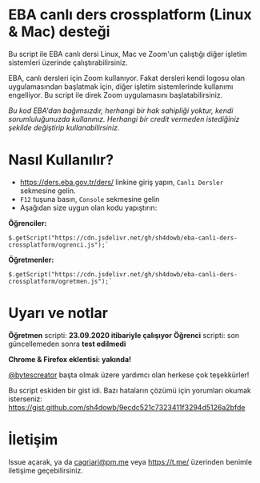 # EBA canlı ders crossplatform (Linux & Mac) desteği
Bu script ile EBA canlı dersi Linux, Mac ve Zoom'un çalıştığı diğer işletim sistemleri üzerinde çalıştırabilirsiniz.

EBA, canlı dersleri için Zoom kullanıyor. Fakat dersleri kendi logosu olan uygulamasından başlatmak için, diğer işletim sistemlerinde kullanımı engelliyor. Bu script ile direk Zoom uygulamasını başlatabilirsiniz.

_Bu kod EBA'dan bağımsızdır, herhangi bir hak sahipliği yoktur, kendi sorumluluğunuzda kullanınız. Herhangi bir credit vermeden istediğiniz şekilde değiştirip kullanabilirsiniz._

# Nasıl Kullanılır?
- https://ders.eba.gov.tr/ders/ linkine giriş yapın, `Canlı Dersler` sekmesine gelin.
- `F12` tuşuna basın, `Console` sekmesine gelin
- Aşağıdan size uygun olan kodu yapıştırın:

**Öğrenciler:**
```
$.getScript("https://cdn.jsdelivr.net/gh/sh4dowb/eba-canli-ders-crossplatform/ogrenci.js");`
```

**Öğretmenler:**
```
$.getScript("https://cdn.jsdelivr.net/gh/sh4dowb/eba-canli-ders-crossplatform/ogretmen.js");`
```

# Uyarı ve notlar
**Öğretmen** scripti: **23.09.2020 itibariyle çalışıyor**
**Öğrenci** scripti: son güncellemeden sonra **test edilmedi**

**Chrome & Firefox eklentisi: yakında!**

[@bytescreator](https://github.com/bytescreator) başta olmak üzere yardımcı olan herkese çok teşekkürler!

Bu script eskiden bir gist idi. Bazı hataların çözümü için yorumları okumak isterseniz:
https://gist.github.com/sh4dowb/9ecdc521c7323411f3294d5126a2bfde


# İletişim
Issue açarak, ya da cagriari@pm.me veya https://t.me/ üzerinden benimle iletişime geçebilirsiniz.

